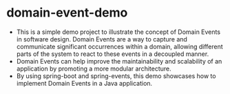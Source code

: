 # domain-event-demo
- This is a simple demo project to illustrate the concept of Domain Events in software design. Domain Events are a way to capture and communicate significant occurrences within a domain, allowing different parts of the system to react to these events in a decoupled manner.
- Domain Events can help improve the maintainability and scalability of an application by promoting a more modular architecture.
- By using spring-boot and spring-events, this demo showcases how to implement Domain Events in a Java application.